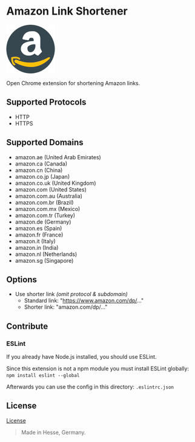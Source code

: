 # Amazon Link Shortener

![(Logo)](./icons/logo_128.png)

Open Chrome extension for shortening Amazon links.


## Supported Protocols

- HTTP
- HTTPS


## Supported Domains

- amazon.ae (United Arab Emirates)
- amazon.ca (Canada)
- amazon.cn (China)
- amazon.co.jp (Japan)
- amazon.co.uk (United Kingdom)
- amazon.com (United States)
- amazon.com.au (Australia)
- amazon.com.br (Brazil)
- amazon.com.mx (Mexico)
- amazon.com.tr (Turkey)
- amazon.de (Germany)
- amazon.es (Spain)
- amazon.fr (France)
- amazon.it (Italy)
- amazon.in (India)
- amazon.nl (Netherlands)
- amazon.sg (Singapore)


## Options

- Use shorter link *(omit protocol & subdomain)*
  - Standard link: "https://www.amazon.com/dp/..."
  - Shorter link: "amazon.com/dp/..."


## Contribute

### ESLint

If you already have Node.js installed, you should use ESLint.

Since this extension is not a npm module you must install ESLint globally:
`npm install eslint --global`

Afterwards you can use the config in this directory:
`.eslintrc.json`


## License

[License](./LICENSE)


> Made in Hesse, Germany.
